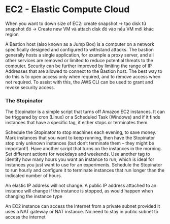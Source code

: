 # EC2 - Elastic Compute Cloud

When you want to down size of EC2:
create snapshot -> tạo disk từ snapshot đó -> Create new VM và attach disk đó vào nếu VM mới khác region

A Bastion host (also known as a Jump Box) is a computer on a network specifically designed and configured to withstand attacks. The bastion generally hosts a single application, for example a proxy server, and all other services are removed or limited to reduce potential threats to the computer.
Security can be further improved by limiting the range of IP Addresses that are allowed to connect to the Bastion host. The best way to do this is to open access only when required, and to remove access when not required. To assist with this, the AWS CLI can be used to grant and revoke security access.

### The Stopinator

The Stopinator is a simple script that turns off Amazon EC2 instances. It can be triggered by cron (Linux) or a Scheduled Task (Windows) and if it finds instances that have a specific tag, it either stops or terminates them.

Schedule the Stopinator to stop machines each evening, to save money.
Mark instances that you want to keep running, then have the Stopinator stop only unknown instances (but don’t terminate them – they might be important!).
Have another script that turns on the instances in the morning.
Set different actions for weekdays and weekends.
Use another tag to identify how many hours you want an instance to run, which is ideal for instances you just want to use for an experiments. Schedule the Stopinator to run hourly and configure it to terminate instances that run longer than the indicated number of hours.

An elastic IP address will not change. A public IP address attached to an instance will change if the instance is stopped, as would happen when changing the instance type

An EC2 instance can access the Internet from a private subnet provided it uses a NAT gateway or NAT instance. No need to stay in public subnet to access the internet


